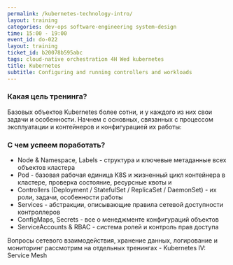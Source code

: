 ```yaml
---
permalink: /kubernetes-technology-intro/
layout: training
categories: dev-ops software-engineering system-design
time: 15:00 - 19:00
event_id: do-022
layout: training
ticket_id: b20078b595abc
tags: cloud-native orchestration 4H Wed kubernetes
title: Kubernetes
subtitle: Configuring and running controllers and workloads
---
```

### Какая цель тренинга?
Базовых объектов Kubernetes более сотни, и у каждого из них свои задачи и особенности. Начнем с основных, связанных с процессом эксплуатации и контейнеров и конфигурацией их работы:

### С чем успеем поработать?
- Node & Namespace, Labels - структура и ключевые метаданные всех объектов кластера
- Pod - базовая рабочая единица K8S и жизненный цикл контейнера в кластере, проверка состояние, ресурсные квоты и 
- Controllers (Deployment / StatefulSet / ReplicaSet / DaemonSet) - их роли, задачи, особенности работы
- Services - абстракции, описывающие правила сетевой доступности контроллеров
-  ConfigMaps, Secrets - все о менеджменте конфигураций объектов
- ServiceAccounts & RBAC - система ролей и контроль прав доступа 

Вопросы сетевого взаимодействия, хранение данных, логирование и мониторинг рассмотрим на отдельных тренингах - 
Kubernetes IV: Service Mesh 
